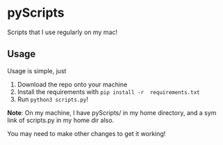 # pyScripts

Scripts that I use regularly on my mac!

## Usage

Usage is simple, just
1. Download the repo onto your machine
2. Install the requirements with `pip install -r  requirements.txt`
3. Run `python3 scripts.py`!

**Note**: On my machine, I have pyScripts/ in my home directory, and a sym link of scripts.py in my home dir also.

You may need to make other changes to get it working!
